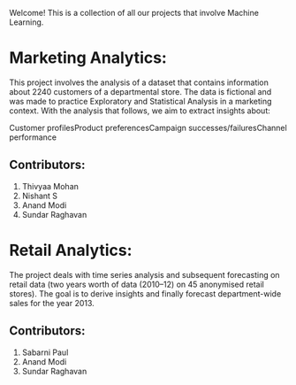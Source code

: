 Welcome! This is a collection of all our projects that involve Machine Learning.

# Marketing Analytics:

This project involves the analysis of a dataset that contains information about 2240 customers of a departmental store. The data is fictional and was made to practice Exploratory and Statistical Analysis in a marketing context. With the analysis that follows, we aim to extract insights about:

Customer profilesProduct preferencesCampaign successes/failuresChannel performance

## Contributors:

1. Thivyaa Mohan
2. Nishant S
3. Anand Modi
4. Sundar Raghavan

# Retail Analytics:

The project deals with time series analysis and subsequent forecasting on retail data (two years worth of data (2010–12) on 45 anonymised retail stores). The goal is to derive insights and finally forecast department-wide sales for the year 2013.

## Contributors:

1. Sabarni Paul
2. Anand Modi
3. Sundar Raghavan 
